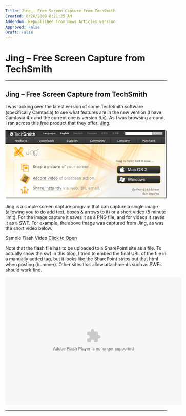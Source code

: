 ```yaml
---
Title: Jing – Free Screen Capture from TechSmith
Created: 6/26/2009 8:21:25 AM
Addendum: Republished from News Articles version
Approved: False
Draft: False
---
```

# Jing – Free Screen Capture from TechSmith

---

## Jing – Free Screen Capture from TechSmith


I was looking over the latest version of some TechSmith software (specifically Camtasia) to see what features are in the new version (I have Camtasia 4.x and the current one is version 6.x). As I was browsing around, I ran across this free product that they offer: [Jing](http://www.techsmith.com/jing/default.asp).



[![image](images/2009/WLW-JingFreeScreenCapturefromTechSmith_13B29-image_3.png "image")](http://www.techsmith.com/jing/default.asp)



Jing is a simple screen capture program that can capture a single image (allowing you to do add text, boxes & arrows to it) or a short video (5 minute limit). For the image capture it saves it as a PNG file, and for videos it saves it as a SWF. For example, the above image was captured from Jing, as was the short video below.


Sample Flash Video [Click to Open](images/2009/WLW-JingFreeScreenCapturefromTechSmith_13B29-2009-05-28_2210.swf)






Note that the flash file has to be uploaded to a SharePoint site as a file. To actually show the swf in this blog, I tried to embed the final URL of the file in a manually added <object> tag, but it looks like the SharePoint strips out that html when posting (bummer). Other sites that allow attachments such as SWFs should work find.



<object classid="clsid:D27CDB6E-AE6D-11cf-96B8-444553540000" codebase="http://download.macromedia.com/pub/shockwave/cabs/flash/swflash.cab#version=6,0,40,0" width="550" height="400" id="myMovieName"><param name="movie" value="https://cstspoint.nait.ca/personal/dgilleland/Blog/Lists/Posts/Attachments/22/20090528_2210_2836BB2F.swf"><param name="quality" value="high"><param name="bgcolor" value="#FFFFFF"><embed href="https://cstspoint.nait.ca/personal/dgilleland/Blog/Lists/Posts/Attachments/22/20090528_2210_2836BB2F.swf" quality="high" bgcolor="#FFFFFF" width="550" height="400" name="myMovieName" align="" type="application/x-shockwave-flash" pluginspage="http://www.macromedia.com/go/getflashplayer"></object>





---

